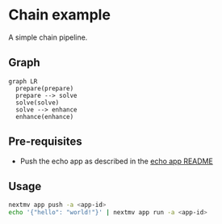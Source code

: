 # Chain example

A simple chain pipeline.

## Graph

```mermaid
graph LR
  prepare(prepare)
  prepare --> solve
  solve(solve)
  solve --> enhance
  enhance(enhance)
```

## Pre-requisites

- Push the echo app as described in the [echo app README](../apps/echo/README.md)

## Usage

```bash
nextmv app push -a <app-id>
echo '{"hello": "world!"}' | nextmv app run -a <app-id>
```
